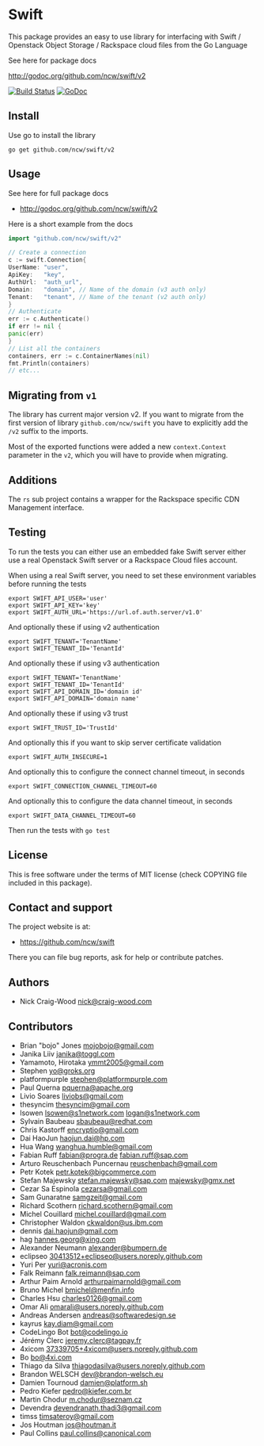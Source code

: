 Swift
=====

This package provides an easy to use library for interfacing with Swift / Openstack Object Storage / Rackspace cloud
files from the Go Language

See here for package docs

http://godoc.org/github.com/ncw/swift/v2

[![Build Status](https://api.travis-ci.org/ncw/swift.svg?branch=master)](https://travis-ci.org/ncw/swift) [![GoDoc](https://godoc.org/github.com/ncw/swift/v2?status.svg)](https://godoc.org/github.com/ncw/swift/v2)

Install
-------

Use go to install the library

    go get github.com/ncw/swift/v2

Usage
-----

See here for full package docs

- http://godoc.org/github.com/ncw/swift/v2

Here is a short example from the docs

```go
import "github.com/ncw/swift/v2"

// Create a connection
c := swift.Connection{
UserName: "user",
ApiKey:   "key",
AuthUrl:  "auth_url",
Domain:   "domain", // Name of the domain (v3 auth only)
Tenant:   "tenant", // Name of the tenant (v2 auth only)
}
// Authenticate
err := c.Authenticate()
if err != nil {
panic(err)
}
// List all the containers
containers, err := c.ContainerNames(nil)
fmt.Println(containers)
// etc...
```

Migrating from `v1`
-----
The library has current major version v2. If you want to migrate from the first version of
library `github.com/ncw/swift` you have to explicitly add the `/v2` suffix to the imports.

Most of the exported functions were added a new `context.Context` parameter in the `v2`, which you will have to provide
when migrating.

Additions
---------

The `rs` sub project contains a wrapper for the Rackspace specific CDN Management interface.

Testing
-------

To run the tests you can either use an embedded fake Swift server either use a real Openstack Swift server or a
Rackspace Cloud files account.

When using a real Swift server, you need to set these environment variables before running the tests

    export SWIFT_API_USER='user'
    export SWIFT_API_KEY='key'
    export SWIFT_AUTH_URL='https://url.of.auth.server/v1.0'

And optionally these if using v2 authentication

    export SWIFT_TENANT='TenantName'
    export SWIFT_TENANT_ID='TenantId'

And optionally these if using v3 authentication

    export SWIFT_TENANT='TenantName'
    export SWIFT_TENANT_ID='TenantId'
    export SWIFT_API_DOMAIN_ID='domain id'
    export SWIFT_API_DOMAIN='domain name'

And optionally these if using v3 trust

    export SWIFT_TRUST_ID='TrustId'

And optionally this if you want to skip server certificate validation

    export SWIFT_AUTH_INSECURE=1

And optionally this to configure the connect channel timeout, in seconds

    export SWIFT_CONNECTION_CHANNEL_TIMEOUT=60

And optionally this to configure the data channel timeout, in seconds

    export SWIFT_DATA_CHANNEL_TIMEOUT=60

Then run the tests with `go test`

License
-------

This is free software under the terms of MIT license (check COPYING file included in this package).

Contact and support
-------------------

The project website is at:

- https://github.com/ncw/swift

There you can file bug reports, ask for help or contribute patches.

Authors
-------

- Nick Craig-Wood <nick@craig-wood.com>

Contributors
------------

- Brian "bojo" Jones <mojobojo@gmail.com>
- Janika Liiv <janika@toggl.com>
- Yamamoto, Hirotaka <ymmt2005@gmail.com>
- Stephen <yo@groks.org>
- platformpurple <stephen@platformpurple.com>
- Paul Querna <pquerna@apache.org>
- Livio Soares <liviobs@gmail.com>
- thesyncim <thesyncim@gmail.com>
- lsowen <lsowen@s1network.com> <logan@s1network.com>
- Sylvain Baubeau <sbaubeau@redhat.com>
- Chris Kastorff <encryptio@gmail.com>
- Dai HaoJun <haojun.dai@hp.com>
- Hua Wang <wanghua.humble@gmail.com>
- Fabian Ruff <fabian@progra.de> <fabian.ruff@sap.com>
- Arturo Reuschenbach Puncernau <reuschenbach@gmail.com>
- Petr Kotek <petr.kotek@bigcommerce.com>
- Stefan Majewsky <stefan.majewsky@sap.com> <majewsky@gmx.net>
- Cezar Sa Espinola <cezarsa@gmail.com>
- Sam Gunaratne <samgzeit@gmail.com>
- Richard Scothern <richard.scothern@gmail.com>
- Michel Couillard <!--<couillard.michel@voxlog.ca>--> <michel.couillard@gmail.com>
- Christopher Waldon <ckwaldon@us.ibm.com>
- dennis <dai.haojun@gmail.com>
- hag <hannes.georg@xing.com>
- Alexander Neumann <alexander@bumpern.de>
- eclipseo <30413512+eclipseo@users.noreply.github.com>
- Yuri Per <yuri@acronis.com>
- Falk Reimann <falk.reimann@sap.com>
- Arthur Paim Arnold <arthurpaimarnold@gmail.com>
- Bruno Michel <bmichel@menfin.info>
- Charles Hsu <charles0126@gmail.com>
- Omar Ali <omarali@users.noreply.github.com>
- Andreas Andersen <andreas@softwaredesign.se>
- kayrus <kay.diam@gmail.com>
- CodeLingo Bot <bot@codelingo.io>
- Jérémy Clerc <jeremy.clerc@tagpay.fr>
- 4xicom <37339705+4xicom@users.noreply.github.com>
- Bo <bo@4xi.com>
- Thiago da Silva <thiagodasilva@users.noreply.github.com>
- Brandon WELSCH <dev@brandon-welsch.eu>
- Damien Tournoud <damien@platform.sh>
- Pedro Kiefer <pedro@kiefer.com.br>
- Martin Chodur <m.chodur@seznam.cz>
- Devendra <devendranath.thadi3@gmail.com>
- timss <timsateroy@gmail.com>
- Jos Houtman <jos@houtman.it>
- Paul Collins <paul.collins@canonical.com>
